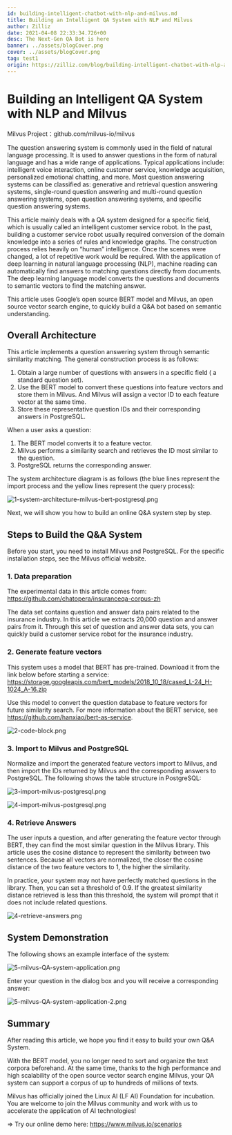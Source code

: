 ```yaml
---
id: building-intelligent-chatbot-with-nlp-and-milvus.md
title: Building an Intelligent QA System with NLP and Milvus
author: Zilliz
date: 2021-04-08 22:33:34.726+00
desc: The Next-Gen QA Bot is here
banner: ../assets/blogCover.png
cover: ../assets/blogCover.png
tag: test1
origin: https://zilliz.com/blog/building-intelligent-chatbot-with-nlp-and-milvus
---
```

  
# Building an Intelligent QA System with NLP and Milvus
Milvus Project：github.com/milvus-io/milvus

The question answering system is commonly used in the field of natural language processing. It is used to answer questions in the form of natural language and has a wide range of applications. Typical applications include: intelligent voice interaction, online customer service, knowledge acquisition, personalized emotional chatting, and more. Most question answering systems can be classified as: generative and retrieval question answering systems, single-round question answering and multi-round question answering systems, open question answering systems, and specific question answering systems.

This article mainly deals with a QA system designed for a specific field, which is usually called an intelligent customer service robot. In the past, building a customer service robot usually required conversion of the domain knowledge into a series of rules and knowledge graphs. The construction process relies heavily on “human” intelligence. Once the scenes were changed, a lot of repetitive work would be required.
With the application of deep learning in natural language processing (NLP), machine reading can automatically find answers to matching questions directly from documents. The deep learning language model converts the questions and documents to semantic vectors to find the matching answer.

This article uses Google’s open source BERT model and Milvus, an open source vector search engine, to quickly build a Q&A bot based on semantic understanding.

## Overall Architecture

This article implements a question answering system through semantic similarity matching. The general construction process is as follows:

1. Obtain a large number of questions with answers in a specific field ( a standard question set).
2. Use the BERT model to convert these questions into feature vectors and store them in Milvus. And Milvus will assign a vector ID to each feature vector at the same time.
3. Store these representative question IDs and their corresponding answers in PostgreSQL.

When a user asks a question:

1. The BERT model converts it to a feature vector.
2. Milvus performs a similarity search and retrieves the ID most similar to the question.
3. PostgreSQL returns the corresponding answer.

The system architecture diagram is as follows (the blue lines represent the import process and the yellow lines represent the query process):

![1-system-architecture-milvus-bert-postgresql.png](https://zilliz-cms.s3.us-west-2.amazonaws.com/1_system_architecture_milvus_bert_postgresql_63de466754.png)

Next, we will show you how to build an online Q&A system step by step.

## Steps to Build the Q&A System

Before you start, you need to install Milvus and PostgreSQL. For the specific installation steps, see the Milvus official website.

### 1. Data preparation

The experimental data in this article comes from: https://github.com/chatopera/insuranceqa-corpus-zh

The data set contains question and answer data pairs related to the insurance industry. In this article we extracts 20,000 question and answer pairs from it. Through this set of question and answer data sets, you can quickly build a customer service robot for the insurance industry.

### 2. Generate feature vectors

This system uses a model that BERT has pre-trained. Download it from the link below before starting a service: https://storage.googleapis.com/bert_models/2018_10_18/cased_L-24_H-1024_A-16.zip

Use this model to convert the question database to feature vectors for future similarity search. For more information about the BERT service, see https://github.com/hanxiao/bert-as-service.

![2-code-block.png](https://zilliz-cms.s3.us-west-2.amazonaws.com/2_code_block_e1b2021a91.png)

### 3. Import to Milvus and PostgreSQL

Normalize and import the generated feature vectors import to Milvus, and then import the IDs returned by Milvus and the corresponding answers to PostgreSQL. The following shows the table structure in PostgreSQL:

![3-import-milvus-postgresql.png](https://zilliz-cms.s3.us-west-2.amazonaws.com/3_import_milvus_postgresql_bb2a258c61.png)

![4-import-milvus-postgresql.png](https://zilliz-cms.s3.us-west-2.amazonaws.com/4_import_milvus_postgresql_2abc29a4c4.png)

### 4. Retrieve Answers

The user inputs a question, and after generating the feature vector through BERT, they can find the most similar question in the Milvus library. This article uses the cosine distance to represent the similarity between two sentences. Because all vectors are normalized, the closer the cosine distance of the two feature vectors to 1, the higher the similarity.

In practice, your system may not have perfectly matched questions in the library. Then, you can set a threshold of 0.9. If the greatest similarity distance retrieved is less than this threshold, the system will prompt that it does not include related questions.

![4-retrieve-answers.png](https://zilliz-cms.s3.us-west-2.amazonaws.com/4_retrieve_answers_6424db1032.png)

## System Demonstration

The following shows an example interface of the system:

![5-milvus-QA-system-application.png](https://zilliz-cms.s3.us-west-2.amazonaws.com/5_milvus_QA_system_application_e5860cee42.png)

Enter your question in the dialog box and you will receive a corresponding answer:

![5-milvus-QA-system-application-2.png](https://zilliz-cms.s3.us-west-2.amazonaws.com/5_milvus_QA_system_application_2_8064237e2a.png)

## Summary

After reading this article, we hope you find it easy to build your own Q&A System.

With the BERT model, you no longer need to sort and organize the text corpora beforehand. At the same time, thanks to the high performance and high scalability of the open source vector search engine Milvus, your QA system can support a corpus of up to hundreds of millions of texts.

Milvus has officially joined the Linux AI (LF AI) Foundation for incubation. You are welcome to join the Milvus community and work with us to accelerate the application of AI technologies!

=> Try our online demo here: https://www.milvus.io/scenarios








  